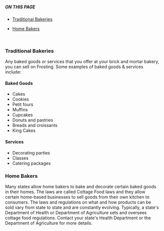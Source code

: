 <section class="callout-blue">
  <h5>ON THIS PAGE</h5>
  <p>

- [Traditional Bakeries](#traditional-bakeries)
- [Home Bakers](#home-bakers)
  
  </p>
</section>
<br>  

### Traditional Bakeries
Any baked goods or services that you offer at your brick and mortar bakery, you can sell on Frosting.  Some examples of baked goods & services include:

#### Baked Goods
- Cakes
- Cookies
- Petit fours
- Muffins
- Cupcakes
- Donuts and pastries
- Breads and croissants
- King Cakes

#### Services
- Decorating parties
- Classes
- Catering packages

### Home Bakers
Many states allow home bakers to bake and decorate certain baked goods in their homes.  The laws are called Cottage Food laws and they allow certain home-based businesses to sell goods from their own kitchen to consumers.  The laws and regulations on what and how products can be sold vary from state to state and are constantly evolving.  Typically, a state's Department of Health or Department of Agriculture sets and oversees cottage food regulations.  Contact your state's Health Department or the Department of Agriculture for more details.